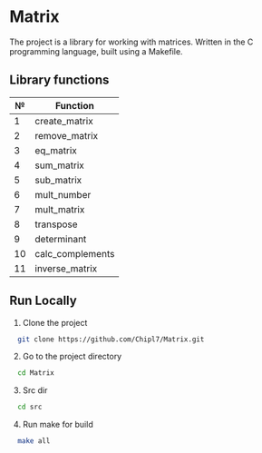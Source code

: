 # Matrix


The project is a library for working with matrices. Written in the C programming language, built using a Makefile.

## Library functions

| № |     Function     |
|---|------------------|
| 1 | create_matrix    |
| 2 | remove_matrix    |
| 3 | eq_matrix        |
| 4 | sum_matrix       |
| 5 | sub_matrix       |
| 6 | mult_number      |
| 7 | mult_matrix      |
| 8 | transpose        |
| 9 | determinant      |
| 10| calc_complements |
| 11| inverse_matrix   |

## Run Locally

1. Clone the project

```bash
  git clone https://github.com/Chipl7/Matrix.git
```

2. Go to the project directory

```bash
  cd Matrix
```

3. Src dir

```bash
  cd src
```

4. Run make for build

```bash
  make all
```